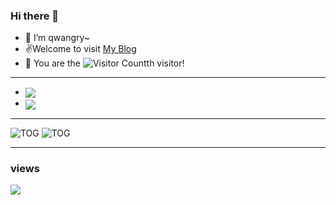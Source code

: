 ### Hi there 👋

- 🌱 I’m qwangry~
- ✌️Welcome to visit [My Blog](https://qwangry.github.io/)
- 🔭 You are the ![Visitor Count](https://profile-counter.glitch.me/qwangry/count.svg)th visitor!

---

- <img align="center"  src="https://github-readme-stats.vercel.app/api/top-langs/?username=qwangry&theme=radical&layout=compact"  />

- <img align="center"  src="https://github-readme-stats.vercel.app/api?username=qwangry&show_icons=true&theme=radical"/>


---

![TOG](https://raw.githubusercontent.com/qwangry/generate/output/github-contribution-grid-snake.svg#gh-light-mode-only)
![TOG](https://raw.githubusercontent.com/qwangry/generate/output/github-contribution-grid-snake-dark.svg#gh-dark-mode-only)

---
### views
![](https://komarev.com/ghpvc/?username=qwangry)

<!--
**qwangry/qwangry** is a ✨ _special_ ✨ repository because its `README.md` (this file) appears on your GitHub profile.

Here are some ideas to get you started:

- 🔭 I’m currently working on ...
- 🌱 I’m currently learning ...
- 👯 I’m looking to collaborate on ...
- 🤔 I’m looking for help with ...
- 💬 Ask me about ...
- 📫 How to reach me: ...
- 😄 Pronouns: ...
- ⚡ Fun fact: ...
-->
